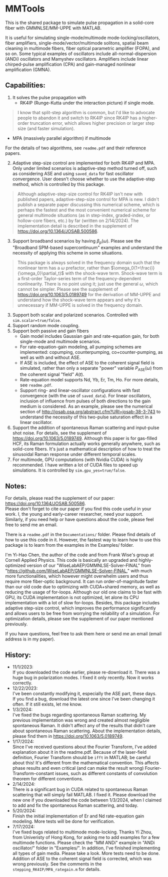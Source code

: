 # MMTools
This is the shared package to simulate pulse propagation in a solid-core fiber with GMMNLSE/MM-UPPE with MATLAB.

It is useful for simulating single-mode/multimode mode-locking/oscillators, fiber amplifiers, single-mode/vector/multimode solitons, spatial beam cleaning in multimode fibers, fiber optical parametric amplifier (FOPA), and so on. Some typical examples of oscillators include all-normal-dispersion (ANDi) oscillators and Mamyshev oscillators. Amplifiers include linear chirped-pulse amplification (CPA) and gain-managed nonlinear amplification (GMNA).

## Capabilities:<br>
1. It solves the pulse propagation with
   - RK4IP (Runge-Kutta under the interaction picture) if single mode.

> I know that split-step algorithm is common, but I'd like to advocate people to abandon it and switch to RK4IP since RK4IP has a higher-order truncation error, which allows higher precision or larger step size (and faster simulation).

   - MPA (massively parallel algorithm) if multimode

For the details of two algorithms, see `readme.pdf` and their reference papers.

2. Adaptive step-size control are implemented for both RK4IP and MPA. Only under limited scenarios is adaptive-step method turned off, such as considering ASE and using `saved_data` for fast oscillator convergence. User doesn't choose whether to use the adaptive-step method, which is controlled by this package.

> Although adaptive-step-size control for RK4IP isn't new with published papers, adaptive-step-size control for MPA is new. I didn't publish a separate paper discussing this numerical scheme, which is perhaps the fastest and the most convenient numerical scheme for general multimode situations (as in step-index, graded-index, or hollow-core fibers, etc.) by far (written on 2/14/2024). The implementation detail is described in the supplement of https://doi.org/10.1364/JOSAB.500586.

3. Support broadband scenarios by having $\beta_p(\omega)$. Please see the "Broadband SPM-based supercontinuum" examples and understand the necessity of applying this scheme in some situations.

> This package is always solved in the frequency domain such that the nonlinear term has a $\omega$ prefactor, rather than $\omega_0(1+\frac{i}{\omega_0}\partial_t)$ with the shock-wave term. Shock-wave term is a first-order Taylor-series term of the frequency-dependent nonlinearity. There is no point using it; just use the general $\omega$, which cannot be simpler. Please see the supplement of https://doi.org/10.1063/5.0189749 for the derivation of MM-UPPE and understand how the shock-wave term appears and why it's unnecessary if MM-UPPE is solved in the frequency domain.

3. Support both scalar and polarized scenarios. Controlled with `sim.scalar=true/false`.
4. Support random mode coupling.
5. Support both passive and gain fibers
   - Gain model includes Gaussian gain and rate-equation gain, for both single-mode and multimode scenarios.
   - For rate-equation-gain modeling, all pumping schemes are implemented: copumping, counterpumping, co+counter-pumping, as well as with and without ASE.
   - If ASE is included, the effect of ASE to the coherent signal field is simulated, rather than only a separate "power" variable $P_{\text{ASE}}(\omega)$ from the coherent signal "field" $A(t)$.
   - Rate-equation model supports Nd, Yb, Er, Tm, Ho. For more details, see `readme.pdf`.
   - Support ring- and linear-oscillator configurations with fast convergence (with the use of `saved_data`). For linear oscillators, inclusion of influence from pulses of both directions to the gain medium is considered. As an example, please see the numerical section of http://josab.osa.org/abstract.cfm?URI=josab-38-3-743 to understand the necessity of this two-pulse saturation effect in a linear oscillator.
6. Support the addition of spontaneous Raman scattering and input-pulse shot noise. For details, see the supplement of https://doi.org/10.1063/5.0189749. Although this paper is for gas-filled HCF, its Raman formulation actually works generally anywhere, such as solid-core fibers. It's just a mathematical description of how to treat the sinusoidal Raman response under different temporal scales.
7. For multimode, GPU computations (with Nvidia CUDA) is highly recommended. I have written a lot of CUDA files to speed up simulations. It is controlled by `sim.gpu_yes=true/false`.

## Notes:<br>
For details, please read the supplement of our paper: https://doi.org/10.1364/JOSAB.500586.  
Please don't forget to cite our paper if you find this code useful in your work. I, the young and early-career researcher, need your support. Similarly, if you need help or have questions about the code, please feel free to send me an email.

There is a `readme.pdf` in the `Documentations/` folder. Please find details of how to use this code in it. However, the fastest way to learn how to use this package is to learn from the examples in the Examples/ folder.

I'm Yi-Hao Chen, the author of the code and from Frank Wise's group at Cornell Applied Physics. This code is basically an upgraded and highly-optimized version of our "WiseLabAEP/GMMNLSE-Solver-FINAL" from "https://github.com/WiseLabAEP/GMMNLSE-Solver-FINAL," with much more functionalities, which however might overwhelm users and thus require more fiber-optic background. It can run order-of-magnitude faster than our old code due to optimizing with CUDA+shared memory, as well as reducing the usage of for-loops. Although our old one claims to be fast with GPU, its CUDA implementation is not optimized, let alone its CPU implementation with a lot of slow for-loops. Besides, this package includes adaptive step-size control, which improves the performance significantly and allows users to be free from worrying the reliability of a simulation. For optimization details, please see the supplement of our paper mentioned previously. 

If you have questions, feel free to ask them here or send me an email (email address is in my paper).

## History:<br>
* 11/1/2023:<br>
If you downloaded the code earlier, please re-download it. There was a huge bug in polarization modes. I fixed it only recently. Now it works correctly.
* 12/22/2023:<br>
I've been constantly modifying it, especially the ASE part, these days.<br>
If you find a bug, download the latest one since I've been changing it often. If it still exists, let me know.
* 1/3/2024:<br>
I've fixed the bugs regarding spontaneous Raman scattering. My previous implementation was wrong and created almost negligible spontaneous Raman. It didn't affect any of the results that didn't care about spontaneous Raman scattering.
About the implementation details, please find them in https://doi.org/10.1063/5.0189749.
* 1/17/2024:<br>
Since I've received questions about the Fourier Transform, I've added explanation about it in the readme.pdf. Because of the laser-field definition, Fourier Transform should be `ifft` in MATLAB; be careful about this! It's different from the mathematical convention. This affects phase results and even critical (and can make the result wrong) Fourier-Transform-constant issues, such as different constants of convolution theorem for different conventions.
* 2/14/2024:<br>
There is a significant bug in CUDA related to spontaneous Raman scattering that will simply fail MATLAB. I fixed it. Please download the new one if you downloaded the code between 1/3/2024, when I claimed to add and fix the spontaneous Raman scattering, and today.
* 5/20/2024:<br>
Finish the initial implementation of Er and Nd rate-equation gain modeling. More tests will be done for verification.
* 7/17/2024:<br>
I've fixed bugs related to multimode mode-locking. Thanks Yi Zhou, from Univeristy of Hong Kong, for asking me to add examples for a few multimode functions. Please check the "MM ANDi" example in "ANDi oscillator/" folder in "Examples/". In addition, I've finished implementing all types of gain media. Please take a look. More tests need to be done.  
Addition of ASE to the coherent signal field is corrected, which was wrong previously. See the comments in the `stepping_RK4IP/MPA_rategain.m` for details.
